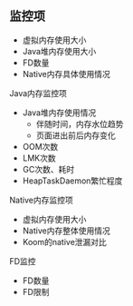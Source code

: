 ## 监控项
- 虚拟内存使用大小
- Java堆内存使用大小
- FD数量
- Native内存具体使用情况



Java内存监控项
 - Java堆内存使用情况
    - 伴随时间，内存水位趋势
    - 页面进出前后内存变化
 - OOM次数
 - LMK次数
 - GC次数、耗时
 - HeapTaskDaemon繁忙程度
  

Native内存监控项
- 虚拟内存使用大小
- Native内存整体使用情况
- Koom的native泄漏对比

FD监控
- FD数量
- FD限制